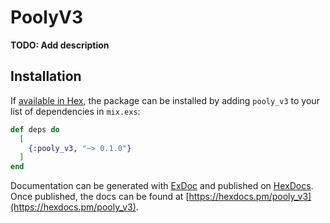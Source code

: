 # PoolyV3

**TODO: Add description**

## Installation

If [available in Hex](https://hex.pm/docs/publish), the package can be installed
by adding `pooly_v3` to your list of dependencies in `mix.exs`:

```elixir
def deps do
  [
    {:pooly_v3, "~> 0.1.0"}
  ]
end
```

Documentation can be generated with [ExDoc](https://github.com/elixir-lang/ex_doc)
and published on [HexDocs](https://hexdocs.pm). Once published, the docs can
be found at [https://hexdocs.pm/pooly_v3](https://hexdocs.pm/pooly_v3).

